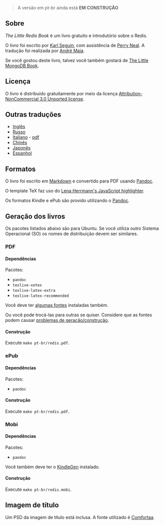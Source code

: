 >  A versão em pt-br ainda está **EM CONSTRUÇÃO**

## Sobre ##
*The Little Redis Book* é um livro gratuito e introdutório sobre o Redis.

O livro foi escrito por [Karl Seguin](http://openmymind.net), com assistência de [Perry Neal](http://twitter.com/perryneal). A tradução foi realizada por [André Maia](http://anmaia.wordpress.com).

Se você gostou deste livro, talvez você também gostará de [The Little MongoDB Book](http://openmymind.net/2011/3/28/The-Little-MongoDB-Book/).

## Licença ##
O livro é distribuído gratuitamente por meio da licença [Attribution-NonCommercial 3.0 Unported license](<http://creativecommons.org/licenses/by-nc/3.0/legalcode>).


## Outras traduções ##

* [Inglês](https://github.com/karlseguin/the-little-redis-book)
* [Russo](https://github.com/kondratovich/the-little-redis-book)
* [Italiano](https://github.com/sandroconforto/the-little-redis-book) - [pdf](https://github.com/sandroconforto/the-little-redis-book/raw/master/book/redisIt.pdf)
* [Chinês](https://github.com/JasonLai256/the-little-redis-book)
* [Japonês](https://github.com/craftgear/the-little-redis-book/)
* [Espanhol](https://github.com/raulexposito/the-little-redis-book)

## Formatos ##
O livro foi escrito em  [Markdown](http://daringfireball.net/projects/markdown/)  e convertido para PDF usando [Pandoc](http://johnmacfarlane.net/pandoc/).

O template TeX faz uso do [Lena Herrmann's JavaScript highlighter](http://lenaherrmann.net/2010/05/20/javascript-syntax-highlighting-in-the-latex-listings-package).

Os formatos Kindle e ePub são provido utilizando o [Pandoc](http://johnmacfarlane.net/pandoc/).

## Geração dos livros ##
Os pacotes listados abaixo são para Ubuntu. Se você utiliza outro Sistema Operacional (SO) os nomes de distribuição devem ser similares.

### PDF

#### Dependências

Pacotes:

* `pandoc`
* `texlive-xetex`
* `texlive-latex-extra`
* `texlive-latex-recommended`

Você deve ter [algumas fontes](https://github.com/karlseguin/the-little-redis-book/blob/master/common/pdf-template.tex#L11) instaladas também.

Ou você pode trocá-las para outras se quiser. Considere que as fontes podem causar [problemas de geração/construção](https://github.com/karlseguin/the-little-redis-book/issues/26).

#### Construção

Execute `make pt-br/redis.pdf`.

### ePub

#### Dependências

Pacotes:

* `pandoc`

#### Construção

Execute `make pt-br/redis.pdf`.

### Mobi

#### Dependências

Pacotes:

* `pandoc`

Você também deve ter o [KindleGen](http://www.amazon.com/gp/feature.html?ie=UTF8&docId=1000765211) instalado.

#### Construção

Execute `make pt-br/redis.mobi`.

## Imagem de título ##
Um PSD da imagem de título está inclusa. A fonte utilizado é [Comfortaa](http://www.dafont.com/comfortaa.font).
